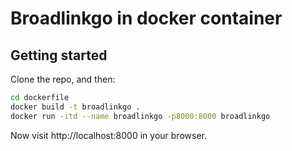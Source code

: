 # Broadlinkgo in docker container

## Getting started

Clone the repo, and then:

```bash
cd dockerfile
docker build -t broadlinkgo .
docker run -itd --name broadlinkgo -p8000:8000 broadlinkgo
```

Now visit http://localhost:8000 in your browser.
